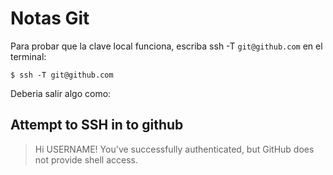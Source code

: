 # Notas Git

Para probar que la clave local funciona, escriba ssh -T `git@github.com` en el terminal:

`$ ssh -T git@github.com`

Deberia salir algo como:

## Attempt to SSH in to github

> Hi USERNAME! You've successfully authenticated, but GitHub does not provide
> shell access.

